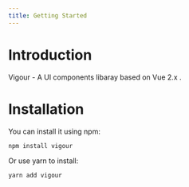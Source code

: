 ```yaml
---
title: Getting Started
---
```


# Introduction

Vigour - A UI components libaray based on Vue 2.x .

# Installation

You can install it using npm:

```
npm install vigour
```

Or use yarn to install:

```
yarn add vigour
```